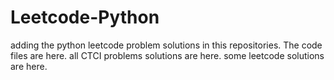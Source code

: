# Leetcode-Python
adding the python leetcode problem solutions in this repositories. 
The code files are here.
all CTCI problems solutions are here.
some leetcode solutions are here.


































































































































































